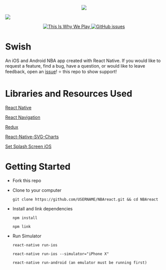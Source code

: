 <p align="center">
  <img src="https://github.com/jbkuczma/NBAreact/blob/v2.0_rewrite/media/swish_app.png">
</p>

![](https://github.com/jbkuczma/NBAreact/blob/v2.0_rewrite/media/swish_github.png)

<p align="center">
  <a href="">
     <img src="https://img.shields.io/badge/%F0%9F%8F%80-This%20Is%20Why%20We%20Play-blue.svg?&style=flat-square" alt="This Is Why We Play">
  </a>
  <a href="https://github.com/jbkuczma/NBAreact/issues">
    <img src="https://img.shields.io/github/issues/jbkuczma/NBAreact.svg?style=flat-square" alt="GitHub issues">
  </a>
</p>

# Swish
An iOS and Android NBA app created with React Native. If you would like to request a feature, find a bug, have a question, or would like to leave feedback, open an [issue](https://github.com/jbkuczma/NBAreact/issues)! ⭐️ this repo to show support!

# Libraries and Resources Used
[React Native](https://github.com/facebook/react-native)

[React Navigation](https://reactnavigation.org/)

[Redux](https://redux.js.org/)

[React-Native-SVG-Charts](https://github.com/JesperLekland/react-native-svg-charts)

[Set Splash Screen iOS](https://medium.com/the-react-native-log/change-default-launch-screen-in-react-native-ios-app-544f94f1e947)

# Getting Started
    
  - Fork this repo
  - Clone to your computer
  
        git clone https://github.com/USERNAME/NBAreact.git && cd NBAreact
        
  - Install and link dependencies
  
        npm install
      
        npm link
  
  - Run Simulator
  
        react-native run-ios
      
        react-native run-ios --simulator="iPhone X"
      
        react-native run-android (an emulator must be running first)
